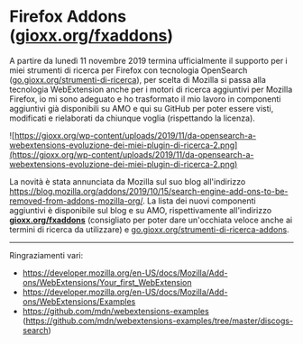 # Firefox Addons ([gioxx.org/fxaddons](https://gioxx.org/fxaddons))
 A partire da lunedì 11 novembre 2019 termina ufficialmente il supporto per i miei strumenti di ricerca per Firefox con tecnologia OpenSearch ([go.gioxx.org/strumenti-di-ricerca​](https://go.gioxx.org/strumenti-di-ricerca​)), per scelta di Mozilla si passa alla tecnologia WebExtension anche per i motori di ricerca aggiuntivi per Mozilla Firefox, io mi sono adeguato e ho trasformato il mio lavoro in componenti aggiuntivi già disponibili su AMO e qui su GitHub per poter essere visti, modificati e rielaborati da chiunque voglia (rispettando la licenza).

![https://gioxx.org/wp-content/uploads/2019/11/da-opensearch-a-webextensions-evoluzione-dei-miei-plugin-di-ricerca-2.png](https://gioxx.org/wp-content/uploads/2019/11/da-opensearch-a-webextensions-evoluzione-dei-miei-plugin-di-ricerca-2.png)

La novità è stata annunciata da Mozilla sul suo blog all'indirizzo https://blog.mozilla.org/addons/2019/10/15/search-engine-add-ons-to-be-removed-from-addons-mozilla-org/. La lista dei nuovi componenti aggiuntivi è disponibile sul blog e su AMO, rispettivamente all'indirizzo [**gioxx.org/fxaddons**](https://gioxx.org/fxaddons) (consigliato per poter dare un'occhiata veloce anche ai termini di ricerca da utilizzare) e [go.gioxx.org/strumenti-di-ricerca-addons](https://go.gioxx.org/strumenti-di-ricerca-addons).

------

Ringraziamenti vari:

- https://developer.mozilla.org/en-US/docs/Mozilla/Add-ons/WebExtensions/Your_first_WebExtension
- https://developer.mozilla.org/en-US/docs/Mozilla/Add-ons/WebExtensions/Examples
- https://github.com/mdn/webextensions-examples (https://github.com/mdn/webextensions-examples/tree/master/discogs-search)
